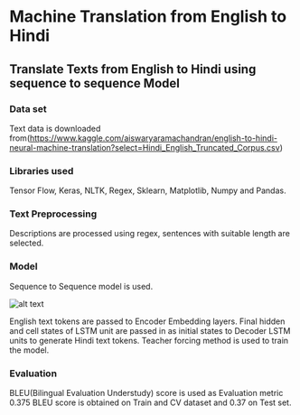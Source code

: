 # Machine Translation from English to Hindi
## Translate Texts from English to Hindi using sequence to sequence Model ##
### Data set ###
Text data is downloaded from(https://www.kaggle.com/aiswaryaramachandran/english-to-hindi-neural-machine-translation?select=Hindi_English_Truncated_Corpus.csv)

### Libraries used ###
Tensor Flow, Keras, NLTK, Regex, Sklearn, Matplotlib, Numpy and Pandas.

### Text Preprocessing ###
Descriptions are processed using regex, sentences with suitable length are selected.

### Model ###
Sequence to Sequence model is used.

![alt text](https://miro.medium.com/max/1400/1*R4Qho2dWtzUYYAGAWsAi6Q.gif)
 
English text tokens are passed to Encoder Embedding layers. Final hidden and cell states of LSTM unit are passed in as initial states to Decoder LSTM units to generate Hindi text tokens. 
Teacher forcing method is used to train the model. 

### Evaluation ###
BLEU(Bilingual Evaluation Understudy) score is used as Evaluation metric
0.375 BLEU score is obtained on Train and CV dataset and 0.37 on Test set.
